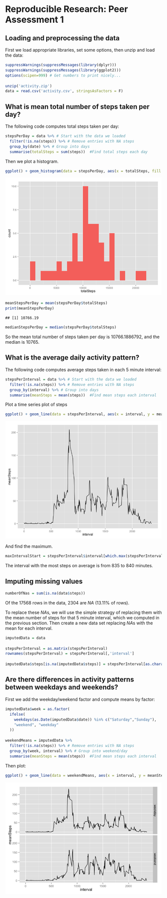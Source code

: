 # Reproducible Research: Peer Assessment 1


## Loading and preprocessing the data

First we load appropriate libraries, set some options, then unzip and load the data:


```r
suppressWarnings(suppressMessages(library(dplyr)))
suppressWarnings(suppressMessages(library(ggplot2)))
options(scipen=999) # Get numbers to print nicely...

unzip('activity.zip')
data = read.csv('activity.csv', stringsAsFactors = F)
```

## What is mean total number of steps taken per day?

The following code computes total steps taken per day:


```r
stepsPerDay = data %>% # Start with the data we loaded
  filter(!is.na(steps)) %>% # Remove entries with NA steps
  group_by(date) %>% # Group into days
  summarise(totalSteps = sum(steps))  #Find total steps each day
```

Then we plot a histogram.


```r
ggplot() + geom_histogram(data = stepsPerDay, aes(x = totalSteps, fill = 'coral'), binwidth = 1000 ) + theme(legend.position="none")
```

![](PA1_template_files/figure-html/unnamed-chunk-3-1.png) 


```r
meanStepsPerDay = mean(stepsPerDay$totalSteps)
print(meanStepsPerDay)
```

```
## [1] 10766.19
```

```r
medianStepsPerDay = median(stepsPerDay$totalSteps)
```

So the mean total number of steps taken per day is 10766.1886792, and the median is 10765. 

## What is the average daily activity pattern?

The following code computes average steps taken in each 5 minute interval:


```r
stepsPerInterval = data %>% # Start with the data we loaded
  filter(!is.na(steps)) %>% # Remove entries with NA steps
  group_by(interval) %>% # Group into days
  summarise(meanSteps = mean(steps))  #Find mean steps each interval
```

Plot a time series plot of steps


```r
ggplot() + geom_line(data = stepsPerInterval, aes(x = interval, y = meanSteps), binwidth = 1000 ) + theme(legend.position="none")
```

![](PA1_template_files/figure-html/unnamed-chunk-6-1.png) 

And find the maximum.


```r
maxIntervalStart = stepsPerInterval$interval[which.max(stepsPerInterval$meanSteps)]
```

The interval with the most steps on average is from 835 to 840 minutes.

## Imputing missing values


```r
numberOfNas = sum(is.na(data$steps))
```
Of the 17568 rows in the data, 2304 are *NA* (13.11% of rows).

To replace these *NA*s, we will use the simple strategy of replacing them with the mean number of steps for that 5 minute interval, which we computed in the previous section. Then create a new data set replacing *NA*s with the mean for each interval.


```r
imputedData = data

stepsPerInterval = as.matrix(stepsPerInterval)
rownames(stepsPerInterval) = stepsPerInterval[,'interval']

imputedData$steps[is.na(imputedData$steps)] = stepsPerInterval[as.character(imputedData$interval[is.na(imputedData$steps)]),2]
```


## Are there differences in activity patterns between weekdays and weekends?

First we add the weekday/weekend factor and compute means by factor:

```r
imputedData$week = as.factor( 
  ifelse(
    weekdays(as.Date(imputedData$date)) %in% c("Saturday","Sunday"),
    "weekend", "weekday"
  ))

weekendMeans = imputedData %>% 
  filter(!is.na(steps)) %>% # Remove entries with NA steps
  group_by(week, interval) %>% # Group into weekend/day
  summarise(meanSteps = mean(steps))  #Find mean steps each interval
```

Then plot:

```r
ggplot() + geom_line(data = weekendMeans, aes(x = interval, y = meanSteps), binwidth = 1000 ) + facet_grid(week ~ .)
```

![](PA1_template_files/figure-html/unnamed-chunk-11-1.png) 
